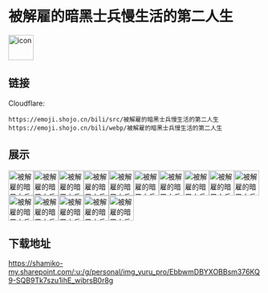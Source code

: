 # 被解雇的暗黑士兵慢生活的第二人生
<img src="https://emoji.shojo.cn/bili/src/被解雇的暗黑士兵慢生活的第二人生/icon.png" width="50" height="50" alt="icon">

## 链接
Cloudflare:
```
https://emoji.shojo.cn/bili/src/被解雇的暗黑士兵慢生活的第二人生
https://emoji.shojo.cn/bili/webp/被解雇的暗黑士兵慢生活的第二人生
```
## 展示
<img src="https://emoji.shojo.cn/bili/src/被解雇的暗黑士兵慢生活的第二人生/被解雇的暗黑士兵慢生活的第二人生-冒头.png" width="50" height="50" alt="被解雇的暗黑士兵慢生活的第二人生-冒头"><img src="https://emoji.shojo.cn/bili/src/被解雇的暗黑士兵慢生活的第二人生/被解雇的暗黑士兵慢生活的第二人生-流口水.png" width="50" height="50" alt="被解雇的暗黑士兵慢生活的第二人生-流口水"><img src="https://emoji.shojo.cn/bili/src/被解雇的暗黑士兵慢生活的第二人生/被解雇的暗黑士兵慢生活的第二人生-泪目.png" width="50" height="50" alt="被解雇的暗黑士兵慢生活的第二人生-泪目"><img src="https://emoji.shojo.cn/bili/src/被解雇的暗黑士兵慢生活的第二人生/被解雇的暗黑士兵慢生活的第二人生-就这？.png" width="50" height="50" alt="被解雇的暗黑士兵慢生活的第二人生-就这？"><img src="https://emoji.shojo.cn/bili/src/被解雇的暗黑士兵慢生活的第二人生/被解雇的暗黑士兵慢生活的第二人生-戳.png" width="50" height="50" alt="被解雇的暗黑士兵慢生活的第二人生-戳"><img src="https://emoji.shojo.cn/bili/src/被解雇的暗黑士兵慢生活的第二人生/被解雇的暗黑士兵慢生活的第二人生-薅呆毛.png" width="50" height="50" alt="被解雇的暗黑士兵慢生活的第二人生-薅呆毛"><img src="https://emoji.shojo.cn/bili/src/被解雇的暗黑士兵慢生活的第二人生/被解雇的暗黑士兵慢生活的第二人生-冲鸭.png" width="50" height="50" alt="被解雇的暗黑士兵慢生活的第二人生-冲鸭"><img src="https://emoji.shojo.cn/bili/src/被解雇的暗黑士兵慢生活的第二人生/被解雇的暗黑士兵慢生活的第二人生-比心.png" width="50" height="50" alt="被解雇的暗黑士兵慢生活的第二人生-比心"><img src="https://emoji.shojo.cn/bili/src/被解雇的暗黑士兵慢生活的第二人生/被解雇的暗黑士兵慢生活的第二人生-哎？.png" width="50" height="50" alt="被解雇的暗黑士兵慢生活的第二人生-哎？"><img src="https://emoji.shojo.cn/bili/src/被解雇的暗黑士兵慢生活的第二人生/被解雇的暗黑士兵慢生活的第二人生-yes.png" width="50" height="50" alt="被解雇的暗黑士兵慢生活的第二人生-yes"><img src="https://emoji.shojo.cn/bili/src/被解雇的暗黑士兵慢生活的第二人生/被解雇的暗黑士兵慢生活的第二人生-no.png" width="50" height="50" alt="被解雇的暗黑士兵慢生活的第二人生-no"><img src="https://emoji.shojo.cn/bili/src/被解雇的暗黑士兵慢生活的第二人生/被解雇的暗黑士兵慢生活的第二人生-元气满满.png" width="50" height="50" alt="被解雇的暗黑士兵慢生活的第二人生-元气满满"><img src="https://emoji.shojo.cn/bili/src/被解雇的暗黑士兵慢生活的第二人生/被解雇的暗黑士兵慢生活的第二人生-亿点点.png" width="50" height="50" alt="被解雇的暗黑士兵慢生活的第二人生-亿点点"><img src="https://emoji.shojo.cn/bili/src/被解雇的暗黑士兵慢生活的第二人生/被解雇的暗黑士兵慢生活的第二人生-让我静静.png" width="50" height="50" alt="被解雇的暗黑士兵慢生活的第二人生-让我静静"><img src="https://emoji.shojo.cn/bili/src/被解雇的暗黑士兵慢生活的第二人生/被解雇的暗黑士兵慢生活的第二人生-亲亲.png" width="50" height="50" alt="被解雇的暗黑士兵慢生活的第二人生-亲亲">

## 下载地址

https://shamiko-my.sharepoint.com/:u:/g/personal/img_yuru_pro/EbbwmDBYXOBBsm376KQ9-SQB9Tk7szu1ihE_wibrsB0r8g